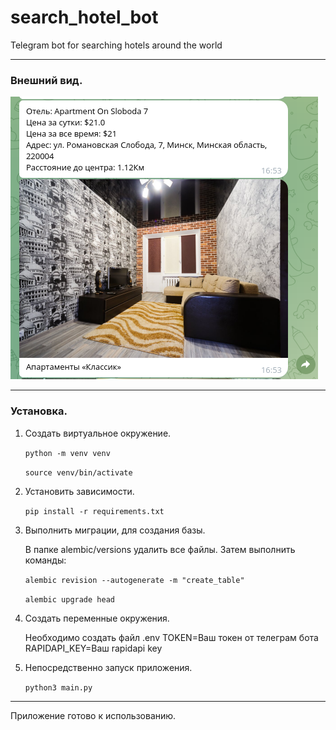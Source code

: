 # search_hotel_bot
Telegram bot for searching hotels around the world

***

### Внешний вид.

![Alt-Вид странички](exmple.png)

*** 

### Установка.

1. Создать виртуальное окружение.

   `python -m venv venv`

   `source venv/bin/activate`

2. Установить зависимости.

   `pip install -r requirements.txt`

3. Выполнить миграции, для создания базы.

   В папке alembic/versions удалить все файлы. Затем выполнить команды:

   `alembic revision --autogenerate -m "create_table"`

   `alembic upgrade head`

4. Создать переменные окружения.

   Необходимо создать файл .env
   TOKEN=Ваш токен от телеграм бота
   RAPIDAPI_KEY=Ваш rapidapi key

5. Непосредственно запуск приложения.

   `python3 main.py`

***

Приложение готово к использованию.